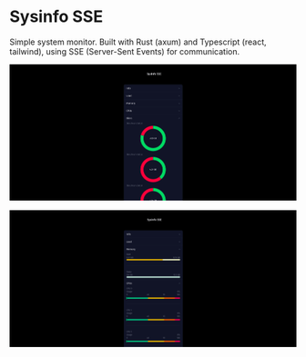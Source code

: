 # Sysinfo SSE

Simple system monitor.
Built with Rust (axum) and Typescript (react, tailwind), using SSE (Server-Sent Events) for communication.

![Screenshot 1](./img1.png)

![Screenshot 2](./img2.png)
